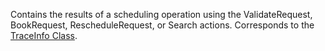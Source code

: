 Contains the results of a scheduling operation using the ValidateRequest, BookRequest, RescheduleRequest, or Search actions. 
Corresponds to the [TraceInfo Class](https://msdn.microsoft.com/library/microsoft.crm.sdk.messages.traceinfo.aspx).
